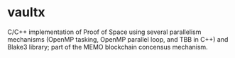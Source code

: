 # vaultx
C/C++ implementation of Proof of Space using several parallelism mechanisms (OpenMP tasking, OpenMP parallel loop, and TBB in C++) and Blake3 library; part of the MEMO blockchain concensus mechanism.
